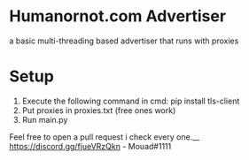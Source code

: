 # Humanornot.com Advertiser
 a basic multi-threading based advertiser that runs with proxies

# Setup
1. Execute the following command in cmd: pip install tls-client
2. Put proxies in proxies.txt (free ones work)
3. Run main.py

Feel free to open a pull request i check every one.__
https://discord.gg/fjueVRzQkn - Mouad#1111

